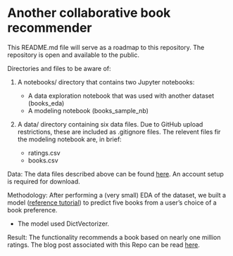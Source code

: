 # Another collaborative book recommender

This README.md file will serve as a roadmap to this repository. The repository is open and available to the public.

Directories and files to be aware of:

1. A notebooks/ directory that contains two Jupyter notebooks: 
    - A data exploration notebook that was used with another dataset (books_eda) 
    - A modeling notebook (books_sample_nb)

2. A data/ directory containing six data files. Due to GitHub upload restrictions, these are included as .gitignore files. The relevent files fir the modeling notebook are, in brief:   
    - ratings.csv
    - books.csv



Data: The data files described above can be found [here](https://www.kaggle.com/zygmunt/goodbooks-10k). An account setup is required for download.

Methodology: After performing a (very small) EDA of the dataset, we built a model ([reference tutorial](https://www.kaggle.com/sriharshavogeti/collaborative-recommender-system-on-goodreads)) to predict five books from a user’s choice of a book preference.      
   - The model used DictVectorizer. 
   

Result: The functionality recommends a book based on nearly one million ratings. The blog post associated with this Repo can be read [here](https://medium.com/@kwarmbein/yet-another-recommender-ad473a5894f9).